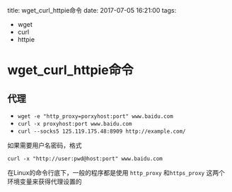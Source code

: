 title: wget_curl_httpie命令
date: 2017-07-05 16:21:00
tags:
- wget
- curl
- httpie

# wget_curl_httpie命令

## 代理

* `wget -e "http_proxy=porxyhost:port" www.baidu.com`
* `curl -x proxyhost:port www.baidu.com `
* `curl --socks5 125.119.175.48:8909 http://example.com/`

如果需要用户名密码，格式

`curl -x "http://user:pwd@host:port" www.baidu.com`

在Linux的命令行底下，一般的程序都是使用 `http_proxy` 和`https_proxy` 这两个环境变量来获得代理设置的

